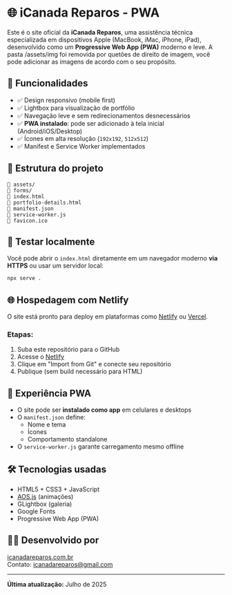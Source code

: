 # 🌐 iCanada Reparos - PWA

Este é o site oficial da **iCanada Reparos**, uma assistência técnica especializada em dispositivos Apple (MacBook, iMac, iPhone, iPad), desenvolvido como um **Progressive Web App (PWA)** moderno e leve. A pasta /assets/img foi removida por quetões de direito de imagem, você pode adicionar as imagens de acordo com o seu propósito.

## 🚀 Funcionalidades

- ✅ Design responsivo (mobile first)
- ✅ Lightbox para visualização de portfólio
- ✅ Navegação leve e sem redirecionamentos desnecessários
- ✅ **PWA instalado**: pode ser adicionado à tela inicial (Android/iOS/Desktop)
- ✅ Ícones em alta resolução (`192x192`, `512x512`)
- ✅ Manifest e Service Worker implementados

## 📁 Estrutura do projeto

```
📁 assets/
📁 forms/
📄 index.html
📄 portfolio-details.html
📄 manifest.json
📄 service-worker.js
📄 favicon.ico
```

## 🧪 Testar localmente

Você pode abrir o `index.html` diretamente em um navegador moderno **via HTTPS** ou usar um servidor local:

```bash
npx serve .
```

## 🌐 Hospedagem com Netlify

O site está pronto para deploy em plataformas como [Netlify](https://www.netlify.com) ou [Vercel](https://vercel.com).

### Etapas:

1. Suba este repositório para o GitHub
2. Acesse o [Netlify](https://app.netlify.com/)
3. Clique em "Import from Git" e conecte seu repositório
4. Publique (sem build necessário para HTML)

## 📱 Experiência PWA

- O site pode ser **instalado como app** em celulares e desktops
- O `manifest.json` define:
  - Nome e tema
  - Ícones
  - Comportamento standalone
- O `service-worker.js` garante carregamento mesmo offline

## 🛠️ Tecnologias usadas

- HTML5 + CSS3 + JavaScript
- [AOS.js](https://michalsnik.github.io/aos/) (animações)
- GLightbox (galeria)
- Google Fonts
- Progressive Web App (PWA)

## 👨‍💻 Desenvolvido por

[icanadareparos.com.br](https://www.icanadareparos.com.br)  
Contato: [icanadareparos@gmail.com](mailto:icanadareparos@gmail.com)

---

**Última atualização:** Julho de 2025
